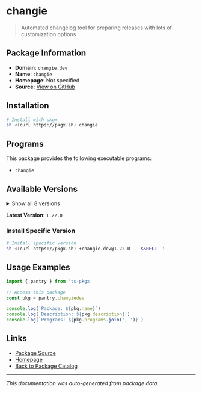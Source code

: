 # changie

> Automated changelog tool for preparing releases with lots of customization options

## Package Information

- **Domain**: `changie.dev`
- **Name**: `changie`
- **Homepage**: Not specified
- **Source**: [View on GitHub](https://github.com/pkgxdev/pantry/tree/main/projects/changie.dev/package.yml)

## Installation

```bash
# Install with pkgx
sh <(curl https://pkgx.sh) changie
```

## Programs

This package provides the following executable programs:

- `changie`

## Available Versions

<details>
<summary>Show all 8 versions</summary>

- `1.22.0`, `1.21.1`, `1.21.0`, `1.20.1`, `1.20.0`
- `1.19.1`, `1.19.0`, `1.18.0`

</details>

**Latest Version**: `1.22.0`

### Install Specific Version

```bash
# Install specific version
sh <(curl https://pkgx.sh) +changie.dev@1.22.0 -- $SHELL -i
```

## Usage Examples

```typescript
import { pantry } from 'ts-pkgx'

// Access this package
const pkg = pantry.changiedev

console.log(`Package: ${pkg.name}`)
console.log(`Description: ${pkg.description}`)
console.log(`Programs: ${pkg.programs.join(', ')}`)
```

## Links

- [Package Source](https://github.com/pkgxdev/pantry/tree/main/projects/changie.dev/package.yml)
- [Homepage](#)
- [Back to Package Catalog](../package-catalog.md)

---

*This documentation was auto-generated from package data.*
